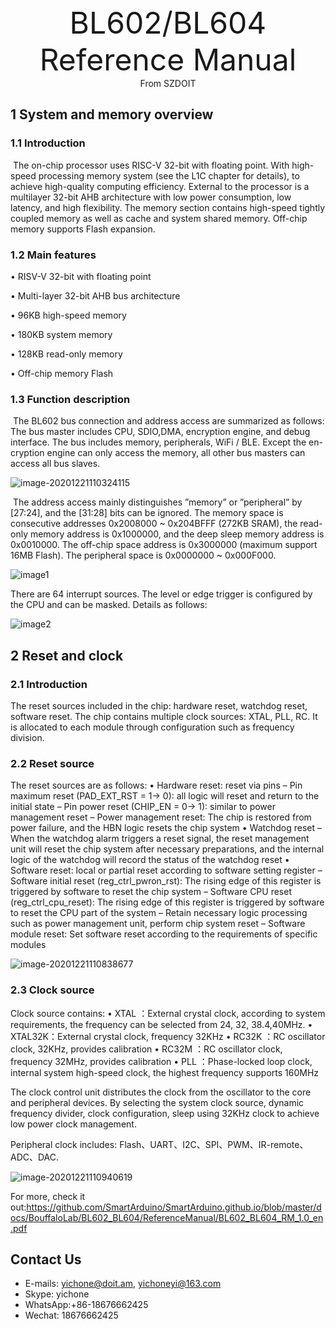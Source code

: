 <center><font size=10> BL602/BL604 Reference Manual </center></font>
<center> From SZDOIT</center>

## 1 System and memory overview

### 1.1 Introduction

​		The on-chip processor uses RISC-V 32-bit with floating point. With high-speed processing memory system (see the L1C chapter for details), to achieve high-quality computing efficiency. External to the processor is a multilayer 32-bit AHB architecture with low power consumption, low latency, and high flexibility. The memory section contains high-speed tightly coupled memory as well as cache and system shared memory. Off-chip memory supports Flash expansion.

### 1.2 Main features

• RISV-V 32-bit with floating point

• Multi-layer 32-bit AHB bus architecture

• 96KB high-speed memory

• 180KB system memory

• 128KB read-only memory

• Off-chip memory Flash

### 1.3 Function description

​		The BL602 bus connection and address access are summarized as follows: The bus master includes CPU, SDIO,DMA, encryption engine, and debug interface. The bus includes memory, peripherals, WiFi / BLE. Except the en-cryption engine can only access the memory, all other bus masters can access all bus slaves.

![image-20201221110324115](image-20201221110324115.png)

​		The address access mainly distinguishes ”memory” or ”peripheral” by [27:24], and the [31:28] bits can be ignored. The memory space is consecutive addresses 0x2008000 ~ 0x204BFFF (272KB SRAM), the read-only memory address is 0x1000000, and the deep sleep memory address is 0x0010000. The off-chip space address is 0x3000000 (maximum support 16MB Flash). The peripheral space is 0x0000000 ~ 0x000F000.

![image1](image1.png)

There are 64 interrupt sources. The level or edge trigger is configured by the CPU and can be masked. Details as follows:

![image2](image2.png)

## 2 Reset and clock

### 2.1 Introduction

The reset sources included in the chip: hardware reset, watchdog reset, software reset. The chip contains multiple clock sources: XTAL, PLL, RC. It is allocated to each module through configuration such as frequency division.

### 2.2 Reset source

The reset sources are as follows:
• Hardware reset: reset via pins
– Pin maximum reset (PAD_EXT_RST = 1-> 0): all logic will reset and return to the initial state
– Pin power reset (CHIP_EN = 0-> 1): similar to power management reset
– Power management reset: The chip is restored from power failure, and the HBN logic resets the chip system
• Watchdog reset
– When the watchdog alarm triggers a reset signal, the reset management unit will reset the chip system after necessary preparations, and the internal logic of the watchdog will record the status of the watchdog reset
• Software reset: local or partial reset according to software setting register
– Software initial reset (reg_ctrl_pwron_rst): The rising edge of this register is triggered by software to reset the chip system
– Software CPU reset (reg_ctrl_cpu_reset): The rising edge of this register is triggered by software to reset the CPU part of the system
– Retain necessary logic processing such as power management unit, perform chip system reset
– Software module reset: Set software reset according to the requirements of specific modules

![image-20201221110838677](image-20201221110838677.png)

### 2.3 Clock source

Clock source contains:
• XTAL ：External crystal clock, according to system requirements, the frequency can be selected from 24, 32, 38.4,40MHz.
• XTAL32K：External crystal clock, frequency 32KHz
• RC32K ：RC oscillator clock, 32KHz, provides calibration
• RC32M ：RC oscillator clock, frequency 32MHz, provides calibration
• PLL ：Phase-locked loop clock, internal system high-speed clock, the highest frequency supports 160MHz

The clock control unit distributes the clock from the oscillator to the core and peripheral devices. By selecting the system clock source, dynamic frequency divider, clock configuration, sleep using 32KHz clock to achieve low power clock management.

Peripheral clock includes: Flash、UART、I2C、SPI、PWM、IR-remote、ADC、DAC.

![image-20201221110940619](image-20201221110940619.png)

For more, check it out:https://github.com/SmartArduino/SmartArduino.github.io/blob/master/docs/BouffaloLab/BL602_BL604/ReferenceManual/BL602_BL604_RM_1.0_en.pdf

## Contact Us

- E-mails: [yichone@doit.am](mailto:yichone@doit.am), [yichoneyi@163.com](mailto:yichoneyi@163.com)
- Skype: yichone
- WhatsApp:+86-18676662425
- Wechat: 18676662425